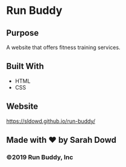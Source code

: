 # Run Buddy 

## Purpose
A website that offers fitness training services.

## Built With
* HTML
* CSS

## Website
https://sldowd.github.io/run-buddy/

## Made with ❤️ by Sarah Dowd

### ©️2019 Run Buddy, Inc
